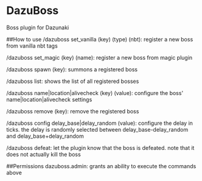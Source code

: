 # DazuBoss
Boss plugin for Dazunaki

##How to use
/dazuboss set_vanilla (key) (type) (nbt): register a new boss from vanilla nbt tags

/dazuboss set_magic (key) (name): register a new boss from magic plugin

/dazuboss spawn (key): summons a registered boss

/dazuboss list: shows the list of all registered bosses

/dazuboss name|location|alivecheck (key) (value): configure the boss' name|location|alivecheck settings

/dazuboss remove (key): remove the registered boss

/dazuboss config delay_base|delay_random (value): configure the delay in ticks. the delay is randomly selected between delay_base-delay_random and delay_base+delay_random

/dazuboss defeat: let the plugin know that the boss is defeated. note that it does not actually kill the boss

##Permissions
dazuboss.admin: grants an ability to execute the commands above
